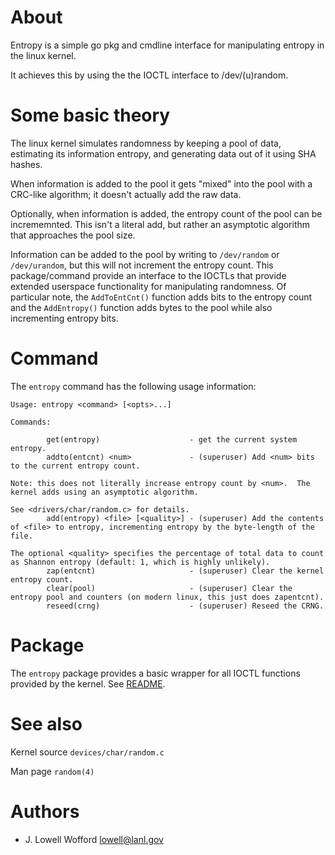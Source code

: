 # About

Entropy is a simple go pkg and cmdline interface for manipulating entropy in the linux kernel.

It achieves this by using the the IOCTL interface to /dev/(u)random.

# Some basic theory

The linux kernel simulates randomness by keeping a pool of data, estimating its information entropy, and generating data out of it using SHA hashes.

When information is added to the pool it gets "mixed" into the pool with a CRC-like algorithm; it doesn't actually add the raw data.

Optionally, when information is added, the entropy count of the pool can be incrememnted.  This isn't a literal add, but rather an asymptotic algorithm that approaches the pool size.

Information can be added to the pool by writing to `/dev/random` or `/dev/urandom`, but this will not increment the entropy count.  This package/command provide an interface to the IOCTLs that provide extended userspace functionality for manipulating randomness.  Of particular note, the `AddToEntCnt()` function adds bits to the entropy count and the `AddEntropy()` function adds bytes to the pool while also incrementing entropy bits.


# Command
The `entropy` command has the following usage information:

```
Usage: entropy <command> [<opts>...]

Commands:

        get(entropy)                    - get the current system entropy.
        addto(entcnt) <num>             - (superuser) Add <num> bits to the current entropy count.
                                                                          Note: this does not literally increase entropy count by <num>.  The kernel adds using an asymptotic algorithm.  
                                                                          See <drivers/char/random.c> for details.
        add(entropy) <file> [<quality>] - (superuser) Add the contents of <file> to entropy, incrementing entropy by the byte-length of the file. 
                                                                          The optional <quality> specifies the percentage of total data to count as Shannon entropy (default: 1, which is highly unlikely).
        zap(entcnt)                     - (superuser) Clear the kernel entropy count.
        clear(pool)                     - (superuser) Clear the entropy pool and counters (on modern linux, this just does zapentcnt).
        reseed(crng)                    - (superuser) Reseed the CRNG.
```

# Package

The `entropy` package provides a basic wrapper for all IOCTL functions provided by the kernel. See [README](../../README.md).

# See also

Kernel source `devices/char/random.c`

Man page `random(4)`

# Authors

- J. Lowell Wofford <lowell@lanl.gov>